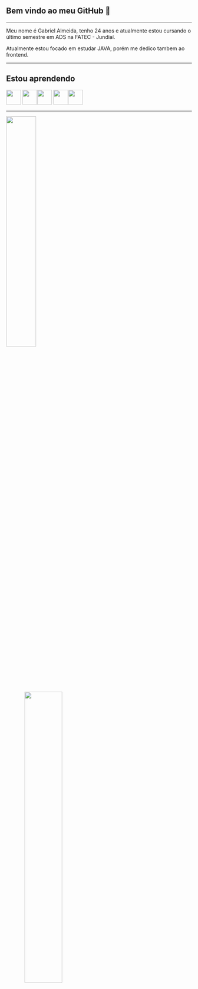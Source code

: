 ## **Bem vindo ao meu GitHub 👋**

* * *
Meu nome é Gabriel Almeida, tenho 24 anos e atualmente estou cursando o último semestre em ADS na FATEC - Jundiaí.

Atualmente estou focado em estudar JAVA, porém me dedico tambem ao frontend.

* * * 
## **Estou aprendendo**


<img src="https://cdn.jsdelivr.net/gh/devicons/devicon/icons/java/java-original.svg" width="40" height="40"/> <img src="https://cdn.jsdelivr.net/gh/devicons/devicon/icons/linux/linux-original.svg" width="40" height="40"/><img src="https://cdn.jsdelivr.net/gh/devicons/devicon/icons/html5/html5-original.svg" width="40" height="40" /> <img src="https://cdn.jsdelivr.net/gh/devicons/devicon/icons/css3/css3-original.svg" width="40" height="40" /><img src="https://cdn.jsdelivr.net/gh/devicons/devicon/icons/javascript/javascript-original.svg" width="40" height="40" />
          
          
 * * *
<div style="magin:0 auto; overflow:auto;">
 <a href="https://github.com/gomesgbr">

<img style="width:40%; display: inline-block; border:2px; box-sizing:border-box; float:left;margin: 0 20% 0 0%; padding:0;"   src="https://github-readme-stats.vercel.app/api/top-langs/?username=gomesgbr&layout=compact&langs_count=7&theme=dracula"/>

 <img style="width:45%; display: inline-block; border:2px; box-sizing:border-box; float:left;margin: 0 0 0 10%; padding:0" src="https://github-readme-stats.vercel.app/api?username=gomesgbr&show_icons=true&theme=dracula&include_all_commits=true&count_private=true"/>

</div>